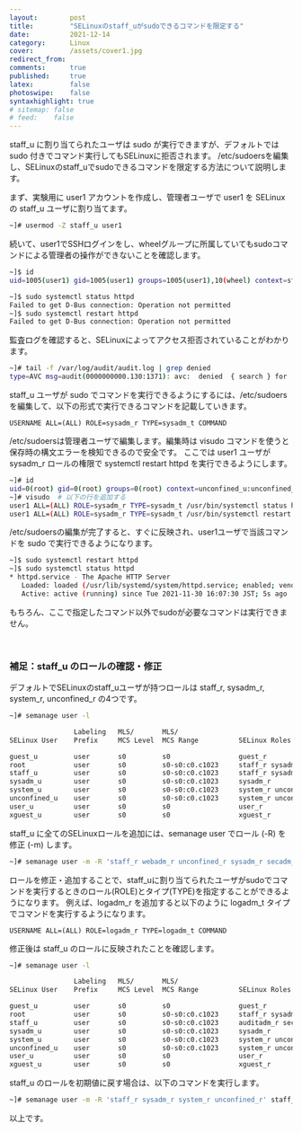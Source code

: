 ```yaml
---
layout:        post
title:         "SELinuxのstaff_uがsudoできるコマンドを限定する"
date:          2021-12-14
category:      Linux
cover:         /assets/cover1.jpg
redirect_from:
comments:      true
published:     true
latex:         false
photoswipe:    false
syntaxhighlight: true
# sitemap: false
# feed:    false
---
```


staff_u に割り当てられたユーザは sudo が実行できますが、デフォルトでは sudo 付きでコマンド実行してもSELinuxに拒否されます。
/etc/sudoersを編集し、SELinuxのstaff_uでsudoできるコマンドを限定する方法について説明します。

まず、実験用に user1 アカウントを作成し、管理者ユーザで user1 を SELinux の staff_u ユーザに割り当てます。
```bash
~]# usermod -Z staff_u user1
```
続いて、user1でSSHログインをし、wheelグループに所属していてもsudoコマンドによる管理者の操作ができないことを確認します。
```bash
~]$ id
uid=1005(user1) gid=1005(user1) groups=1005(user1),10(wheel) context=staff_u:staff_r:staff_t:s0-s0:c0.c1023

~]$ sudo systemctl status httpd
Failed to get D-Bus connection: Operation not permitted
~]$ sudo systemctl restart httpd
Failed to get D-Bus connection: Operation not permitted
```
監査ログを確認すると、SELinuxによってアクセス拒否されていることがわかります。
```bash
~]# tail -f /var/log/audit/audit.log | grep denied
type=AVC msg=audit(0000000000.130:1371): avc:  denied  { search } for  pid=11009 comm="systemctl" name="1" dev="proc" ino=7192 scontext=staff_u:staff_r:staff_sudo_t:s0-s0:c0.c1023 tcontext=system_u:system_r:init_t:s0 tclass=dir permissive=0
```
staff_u ユーザが sudo でコマンドを実行できるようにするには、/etc/sudoers を編集して、以下の形式で実行できるコマンドを記載していきます。
```
USERNAME ALL=(ALL) ROLE=sysadm_r TYPE=sysadm_t COMMAND
```

/etc/sudoersは管理者ユーザで編集します。編集時は visudo コマンドを使うと保存時の構文エラーを検知できるので安全です。
ここでは user1 ユーザが sysadm_r ロールの権限で systemctl restart httpd を実行できるようにします。
```bash
~]# id
uid=0(root) gid=0(root) groups=0(root) context=unconfined_u:unconfined_r:unconfined_t:s0-s0:c0.c1023
~]# visudo  # 以下の行を追加する
user1 ALL=(ALL) ROLE=sysadm_r TYPE=sysadm_t /usr/bin/systemctl status httpd
user1 ALL=(ALL) ROLE=sysadm_r TYPE=sysadm_t /usr/bin/systemctl restart httpd
```
/etc/sudoersの編集が完了すると、すぐに反映され、user1ユーザで当該コマンドを sudo で実行できるようになります。
```bash
~]$ sudo systemctl restart httpd
~]$ sudo systemctl status httpd
* httpd.service - The Apache HTTP Server
   Loaded: loaded (/usr/lib/systemd/system/httpd.service; enabled; vendor preset: disabled)
   Active: active (running) since Tue 2021-11-30 16:07:30 JST; 5s ago
```
もちろん、ここで指定したコマンド以外でsudoが必要なコマンドは実行できません。

<br>

### 補足：staff_u のロールの確認・修正

デフォルトでSELinuxのstaff_uユーザが持つロールは staff_r, sysadm_r, system_r, unconfined_r の4つです。
```bash
~]# semanage user -l

                Labeling   MLS/       MLS/
SELinux User    Prefix     MCS Level  MCS Range          SELinux Roles

guest_u         user       s0         s0                 guest_r
root            user       s0         s0-s0:c0.c1023     staff_r sysadm_r system_r unconfined_r
staff_u         user       s0         s0-s0:c0.c1023     staff_r sysadm_r system_r unconfined_r
sysadm_u        user       s0         s0-s0:c0.c1023     sysadm_r
system_u        user       s0         s0-s0:c0.c1023     system_r unconfined_r
unconfined_u    user       s0         s0-s0:c0.c1023     system_r unconfined_r
user_u          user       s0         s0                 user_r
xguest_u        user       s0         s0                 xguest_r
```

staff_u に全てのSELinuxロールを追加には、semanage user でロール (-R) を修正 (-m) します。
```bash
~]# semanage user -m -R 'staff_r webadm_r unconfined_r sysadm_r secadm_r logadm_r dbadm_r auditadm_r' staff_u
```
ロールを修正・追加することで、staff_uに割り当てられたユーザがsudoでコマンドを実行するときのロール(ROLE)とタイプ(TYPE)を指定することができるようになります。
例えば、logadm_r を追加すると以下のように logadm_t タイプでコマンドを実行するようになります。
```
USERNAME ALL=(ALL) ROLE=logadm_r TYPE=logadm_t COMMAND
```
修正後は staff_u のロールに反映されたことを確認します。
```bash
~]# semanage user -l

                Labeling   MLS/       MLS/
SELinux User    Prefix     MCS Level  MCS Range          SELinux Roles

guest_u         user       s0         s0                 guest_r
root            user       s0         s0-s0:c0.c1023     staff_r sysadm_r system_r unconfined_r
staff_u         user       s0         s0-s0:c0.c1023     auditadm_r secadm_r staff_r sysadm_r unconfined_r dbadm_r logadm_r webadm_r
sysadm_u        user       s0         s0-s0:c0.c1023     sysadm_r
system_u        user       s0         s0-s0:c0.c1023     system_r unconfined_r
unconfined_u    user       s0         s0-s0:c0.c1023     system_r unconfined_r
user_u          user       s0         s0                 user_r
xguest_u        user       s0         s0                 xguest_r
```
staff_u のロールを初期値に戻す場合は、以下のコマンドを実行します。
```bash
~]# semanage user -m -R 'staff_r sysadm_r system_r unconfined_r' staff_u
```
以上です。

